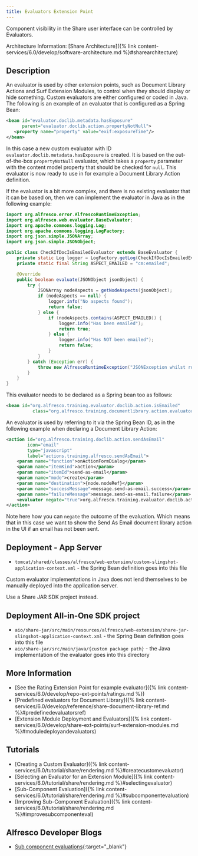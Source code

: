 ```yaml
---
title: Evaluators Extension Point
---
```


Component visibility in the Share user interface can be controlled by Evaluators.

Architecture Information: [Share Architecture]({% link content-services/6.0/develop/software-architecture.md %}#sharearchitecture)

## Description

An evaluator is used by other extension points, such as Document Library Actions and Surf Extension Modules, to control 
when they should display or hide something. Custom evaluators are either configured or coded in Java. The following is 
an example of an evaluator that is configured as a Spring Bean:

```xml
<bean id="evaluator.doclib.metadata.hasExposure"
      parent="evaluator.doclib.action.propertyNotNull">  
   <property name="property" value="exif:exposureTime"/>
</bean>   
```

In this case a new custom evaluator with ID `evaluator.doclib.metadata.hasExposure` is created. It is based on the 
out-of-the-box `propertyNotNull` evaluator, which takes a `property` parameter with the content model property that 
should be checked for `null`. This evaluator is now ready to use in for example a Document Library Action definition.

If the evaluator is a bit more complex, and there is no existing evaluator that it can be based on, then we can implement 
the evaluator in Java as in the following example:

```java
import org.alfresco.error.AlfrescoRuntimeException;
import org.alfresco.web.evaluator.BaseEvaluator;
import org.apache.commons.logging.Log;
import org.apache.commons.logging.LogFactory;
import org.json.simple.JSONArray;
import org.json.simple.JSONObject;

public class CheckIfDocIsEmailedEvaluator extends BaseEvaluator {
    private static Log logger = LogFactory.getLog(CheckIfDocIsEmailedEvaluator.class);
    private static final String ASPECT_EMAILED = "cm:emailed";

    @Override
    public boolean evaluate(JSONObject jsonObject) {
        try {
            JSONArray nodeAspects = getNodeAspects(jsonObject);
            if (nodeAspects == null) {
                logger.info("No aspects found");
                return false;
            } else {
                if (nodeAspects.contains(ASPECT_EMAILED)) {
                    logger.info("Has been emailed");
                    return true;
                } else {
                    logger.info("Has NOT been emailed");
                    return false;
                }
            }
        } catch (Exception err) {
            throw new AlfrescoRuntimeException("JSONException whilst running action evaluator: " + err.getMessage());
        }
    }
}
```

This evaluator needs to be declared as a Spring bean too as follows:

```xml
<bean id="org.alfresco.training.evaluator.doclib.action.isEmailed"
          class="org.alfresco.training.documentlibrary.action.evaluator.CheckIfDocIsEmailedEvaluator" />
```

An evaluator is used by referring to it via the Spring Bean ID, as in the following example when declaring a Document Library Action:

```xml
<action id="org.alfresco.training.doclib.action.sendAsEmail"
        icon="email"
        type="javascript"
        label="actions.training.alfresco.sendAsEmail">
    <param name="function">onActionFormDialog</param>
    <param name="itemKind">action</param>
    <param name="itemId">send-as-email</param>
    <param name="mode">create</param>
    <param name="destination">{node.nodeRef}</param>
    <param name="successMessage">message.send-as-email.success</param>
    <param name="failureMessage">message.send-as-email.failure</param>
    <evaluator negate="true">org.alfresco.training.evaluator.doclib.action.isEmailed</evaluator>
</action>    
```

Note here how you can `negate` the outcome of the evaluation. Which means that in this case we want to show the 
Send As Email document library action in the UI if an email has not been sent.

## Deployment - App Server

* `tomcat/shared/classes/alfresco/web-extension/custom-slingshot-application-context.xml` - the Spring Bean definition goes into this file

Custom evaluator implementations in Java does not lend themselves to be manually deployed into the application server. 

Use a Share JAR SDK project instead.

## Deployment All-in-One SDK project

* `aio/share-jar/src/main/resources/alfresco/web-extension/share-jar-slingshot-application-context.xml` - the Spring Bean definition goes into this file
* `aio/share-jar/src/main/java/{custom package path}` - the Java implementation of the evaluator goes into this directory

## More Information

* [See the Rating Extension Point for example evaluator]({% link content-services/6.0/develop/repo-ext-points/ratings.md %})
* [Predefined evaluators for Document Library]({% link content-services/6.0/develop/reference/share-document-library-ref.md %}#predefinedevaluatorsref)
* [Extension Module Deployment and Evaluators]({% link content-services/6.0/develop/share-ext-points/surf-extension-modules.md %}#moduledeployandevaluators)

## Tutorials

* [Creating a Custom Evaluator]({% link content-services/6.0/tutorial/share/rendering.md %}#createcustomevaluator)
* [Selecting an Evaluator for an Extension Module]({% link content-services/6.0/tutorial/share/rendering.md %}#selectingevaluator)
* [Sub-Component Evaluation]({% link content-services/6.0/tutorial/share/rendering.md %}#subcomponentevaluation)
* [Improving Sub-Component Evaluation]({% link content-services/6.0/tutorial/share/rendering.md %}#improvesubcomponenteval)

## Alfresco Developer Blogs

* [Sub component evaluations](https://hub.alfresco.com/t5/alfresco-content-services-blog/sub-component-evaluations/ba-p/292691){:target="_blank"}
